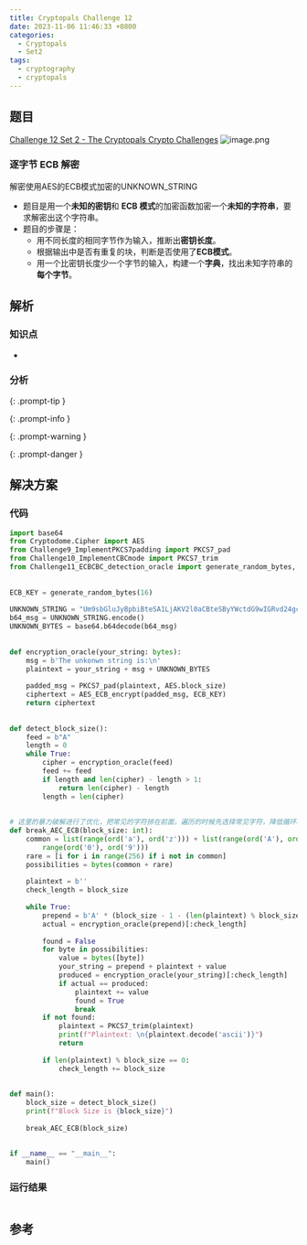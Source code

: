 ```yaml
---
title: Cryptopals Challenge 12
date: 2023-11-06 11:46:33 +0800
categories:
  - Cryptopals
  - Set2
tags:
  - cryptography
  - cryptopals
---
```


## 题目

[Challenge 12 Set 2 - The Cryptopals Crypto Challenges](https://cryptopals.com/sets/2/challenges/12)
![image.png](https://note-for-zephyrryan.oss-cn-beijing.aliyuncs.com/obsidian_picture/202311211150985.png)
### 逐字节 ECB 解密
解密使用AES的ECB模式加密的UNKNOWN_STRING
- 题目是用一个**未知的密钥**和 **ECB 模式**的加密函数加密一个**未知的字符串**，要求解密出这个字符串。
- 题目的步骤是：
    - 用不同长度的相同字节作为输入，推断出**密钥长度**。
    - 根据输出中是否有重复的块，判断是否使用了**ECB模式**。
    - 用一个比密钥长度少一个字节的输入，构建一个**字典**，找出未知字符串的**每个字节**。
## 解析

### 知识点
- 

### 分析
> 
{: .prompt-tip }

> 
{: .prompt-info }

> 
{: .prompt-warning }

> 
{: .prompt-danger }


## 解决方案

### 代码

```python
import base64  
from Cryptodome.Cipher import AES  
from Challenge9_ImplementPKCS7padding import PKCS7_pad  
from Challenge10_ImplementCBCmode import PKCS7_trim  
from Challenge11_ECBCBC_detection_oracle import generate_random_bytes, AES_ECB_encrypt  
  
  
ECB_KEY = generate_random_bytes(16)  
  
UNKNOWN_STRING = "Um9sbGluJyBpbiBteSA1LjAKV2l0aCBteSByYWctdG9wIGRvd24gc28gbXkgaGFpciBjYW4gYmxvdwpUaGUgZ2lybGllcyBvbiBzdGFuZGJ5IHdhdmluZyBqdXN0IHRvIHNheSBoaQpEaWQgeW91IHN0b3A/IE5vLCBJIGp1c3QgZHJvdmUgYnkK"  
b64_msg = UNKNOWN_STRING.encode()  
UNKNOWN_BYTES = base64.b64decode(b64_msg)  
  
  
def encryption_oracle(your_string: bytes):  
    msg = b'The unkonwn string is:\n'  
    plaintext = your_string + msg + UNKNOWN_BYTES  
  
    padded_msg = PKCS7_pad(plaintext, AES.block_size)  
    ciphertext = AES_ECB_encrypt(padded_msg, ECB_KEY)  
    return ciphertext  
  
  
def detect_block_size():  
    feed = b"A"  
    length = 0  
    while True:  
        cipher = encryption_oracle(feed)  
        feed += feed  
        if length and len(cipher) - length > 1:  
            return len(cipher) - length  
        length = len(cipher)  
  
  
# 这里的暴力破解进行了优化，把常见的字符排在前面，遍历的时候先选择常见字符，降低循环次数  
def break_AEC_ECB(block_size: int):  
    common = list(range(ord('a'), ord('z'))) + list(range(ord('A'), ord('Z'))) + [ord(' ')] + list(  
        range(ord('0'), ord('9')))  
    rare = [i for i in range(256) if i not in common]  
    possibilities = bytes(common + rare)  
  
    plaintext = b''  
    check_length = block_size  
  
    while True:  
        prepend = b'A' * (block_size - 1 - (len(plaintext) % block_size))  
        actual = encryption_oracle(prepend)[:check_length]  
  
        found = False  
        for byte in possibilities:  
            value = bytes([byte])  
            your_string = prepend + plaintext + value  
            produced = encryption_oracle(your_string)[:check_length]  
            if actual == produced:  
                plaintext += value  
                found = True  
                break  
        if not found:  
            plaintext = PKCS7_trim(plaintext)  
            print(f"Plaintext: \n{plaintext.decode('ascii')}")  
            return  
  
        if len(plaintext) % block_size == 0:  
            check_length += block_size  
  
  
def main():  
    block_size = detect_block_size()  
    print(f"Block Size is {block_size}")  
  
    break_AEC_ECB(block_size)  
  
  
if __name__ == "__main__":  
    main()
```

### 运行结果

```

```

## 参考
